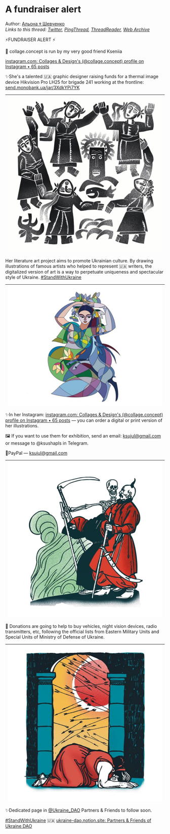 # A fundraiser alert

Author: [Альона ꑭ Шевченко](https://twitter.com/cryptodrftng)  
*Links to this thread: [Twitter](https://twitter.com/cryptodrftng/status/1543034203226390529), [PingThread](https://pingthread.com/thread/1543034203226390529), [ThreadReader](https://threadreaderapp.com/thread/1543034203226390529.html), [Web Archive](https://web.archive.org/web/*/https://twitter.com/cryptodrftng/status/1543034203226390529)*

⚡️FUNDRAISER ALERT ⚡️

💞 collage.concept is run by my very good friend Kseniia 

[instagram.com: Collages & Design's (@collage.concept) profile on Instagram • 65 posts](https://instagram.com/collage.concept)

✨She's a talented 🇺🇦 graphic designer raising funds for a thermal image device Hikvision Pro LH25 for brigade 241 working at the frontline: [send.monobank.ua/jar/3XdkYPi7YK](https://send.monobank.ua/jar/3XdkYPi7YK)

| [![](/media/1543034223736520704/3_1543034198235168771.jpg)](/media/1543034223736520704/3_1543034198235168771.jpg) |
| :-: |

Her literature art project aims to promote Ukrainian culture. By drawing illustrations of famous artists who helped to represent 🇺🇦 writers, the digitalized version of art is a way to perpetuate uniqueness and spectacular style of Ukraine.
[#StandWithUkraine](https://twitter.com/hashtag/StandWithUkraine)

| [![](/media/1543034223736520704/3_1543034205730471937.jpg)](/media/1543034223736520704/3_1543034205730471937.jpg) |
| :-: |

✨In her Instagram: [instagram.com: Collages & Design's (@collage.concept) profile on Instagram • 65 posts](https://instagram.com/collage.concept) — you can order a digital or print version of her illustrations.

🖼 If you want to use them for exhibition, send an email: ksujul@gmail.com or message to @ksushapls in Telegram.

💙PayPal — ksujul@gmail.com

| [![](/media/1543034223736520704/3_1543034211090718721.jpg)](/media/1543034223736520704/3_1543034211090718721.jpg) |
| :-: |

💌 Donations are going to help to buy vehicles, night vision devices, radio transmitters, etc, following the official lists from Eastern Military Units and Special Units of Ministry of Defense of Ukraine.

| [![](/media/1543034223736520704/3_1543034217482813440.jpg)](/media/1543034223736520704/3_1543034217482813440.jpg) |
| :-: |

✨Dedicated page in [@Ukraine_DAO](https://twitter.com/Ukraine_DAO) Partners & Friends to follow soon.

[#StandWithUkraine](https://twitter.com/hashtag/StandWithUkraine) 🇺🇦
[ukraine-dao.notion.site: Partners & Friends of Ukraine DAO](https://ukraine-dao.notion.site/Partners-Friends-of-Ukraine-DAO-91337bafab774a0e8930427479992a03)
